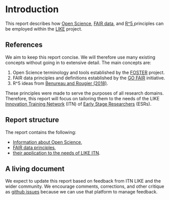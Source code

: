 # Introduction
This report describes how [Open Science](https://www.fosteropenscience.eu/node/1420), [FAIR data](https://www.go-fair.org/fair-principles/), and [R^5 ](https://www.frontiersin.org/articles/10.3389/fninf.2017.00069/full) principles can be employed within the [LIKE](https://www.msca-like.eu/) project.

## References
We aim to keep this report concise. We will therefore use many existing concepts without going in to extensive detail. The main concepts are:

  1. Open Science terminology and tools established by the [FOSTER](https://www.fosteropenscience.eu/about) project.
  2. FAIR data principles and definitions established by the [GO FAIR](https://www.go-fair.org/go-fair-initiative/) initiative.
  3. R^5 ideas from [Benureau and Rougier (2018)](https://www.frontiersin.org/articles/10.3389/fninf.2017.00069/full).

These principles were made to serve the purposes of all research domains. Therefore, this report will focus on tailoring them to the needs of the LIKE [Innovation Training Network](https://ec.europa.eu/research/mariecurieactions/actions/get-funding/innovative-training-networks_en) (ITN) of [Early Stage Researchers](http://www.oncornet.eu/index.php/recruitment/2-uncategorised/79-esr) (ESRs).

## Report structure
The report contains the following:

- [Information about Open Science](./open_science.md),
- [FAIR data principles](./fair_principles.md),
- [their application to the needs of LIKE ITN](./application_like.md).


## A living document
We expect to update this report based on feedback from ITN LIKE and the wider community. We encourage comments, corrections, and other critique as [github issues](https://github.com/LIKE-ITN/FAIR-data-and-Open-Science-principles/issues) because we can use that platform to manage feedback.